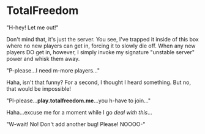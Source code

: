 # TotalFreedom

"H-hey! Let me out!"

Don't mind that, it's just the server. You see, I've trapped it inside of this box where no new players can get in, forcing it to slowly die off. When any new players DO get in, however, I simply invoke my signature "unstable server" power and whisk them away.

"P-please...I need m-more players..."

Haha, isn't that funny? For a second, I thought I heard something. But no, that would be impossible!

"Pl-please...**play.totalfreedom.me**...you h-have to join..."

Haha...excuse me for a moment while I go *deal with this*...

"W-wait! No! Don't add another bug! Please! NOOOO-"
